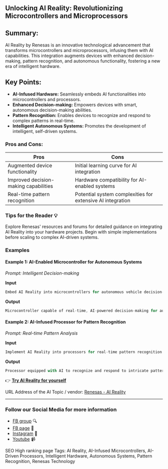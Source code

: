 
## Unlocking AI Reality: Revolutionizing Microcontrollers and Microprocessors

## Summary:
 AI Reality by Renesas is an innovative technological advancement that transforms microcontrollers and microprocessors, infusing them with AI capabilities. This integration augments devices with enhanced decision-making, pattern recognition, and autonomous functionality, fostering a new era of intelligent hardware.

## Key Points:
- **AI-Infused Hardware:** Seamlessly embeds AI functionalities into microcontrollers and processors.
- **Enhanced Decision-making:** Empowers devices with smart, autonomous decision-making abilities.
- **Pattern Recognition:** Enables devices to recognize and respond to complex patterns in real-time.
- **Intelligent Autonomous Systems:** Promotes the development of intelligent, self-driven systems.

### Pros and Cons:
| Pros                                   | Cons                                          |
| -------------------------------------- | ---------------------------------------------- |
| Augmented device functionality          | Initial learning curve for AI integration      |
| Improved decision-making capabilities   | Hardware compatibility for AI-enabled systems  |
| Real-time pattern recognition           | Potential system complexities for extensive AI integration |

### Tips for the Reader 💡
Explore Renesas' resources and forums for detailed guidance on integrating AI Reality into your hardware projects. Begin with simple implementations before scaling to complex AI-driven systems.

### Examples

#### Example 1: AI-Enabled Microcontroller for Autonomous Systems
*Prompt: Intelligent Decision-making*

**Input**
```dart
Embed AI Reality into microcontrollers for autonomous vehicle decision-making.
```

**Output**
```dart
Microcontroller capable of real-time, AI-powered decision-making for autonomous vehicles.
```

#### Example 2: AI-Infused Processor for Pattern Recognition
*Prompt: Real-time Pattern Analysis*

**Input**
```dart
Implement AI Reality into processors for real-time pattern recognition in industrial machinery.
```

**Output**
```dart
Processor equipped with AI to recognize and respond to intricate patterns in industrial processes.
```

👉 [**Try AI Reality for yourself**](https://www.renesas.com/us/en/products/microcontrollers-microprocessors/reality-ai)

URL Address of the AI Topic / vendor: [Renesas - AI Reality](https://www.renesas.com/us/en/products/microcontrollers-microprocessors/reality-ai)

---

### Follow our Social Media for more information
- [FB group](https://www.facebook.com/groups/trionxai) 🔍
- [FB page](https://www.facebook.com/ai.trionxai) 📘
- [Instagram](https://www.instagram.com/trionxai/) 📸
- [Youtube](https://www.youtube.com/@robotdocs/) 📹

SEO High ranking page Tags: AI Reality, AI-Infused Microcontrollers, AI-Driven Processors, Intelligent Hardware, Autonomous Systems, Pattern Recognition, Renesas Technology
